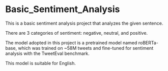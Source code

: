 # Basic_Sentiment_Analysis
This is a basic sentiment analysis project that analyzes the given sentence.

There are 3 categories of sentiment: negative, neutral, and positive.

The model adopted in this project is a pretrained model named roBERTa-base, which was trained on ~58M tweets and fine-tuned for sentiment analysis with the TweetEval benchmark.

This model is suitable for English.
